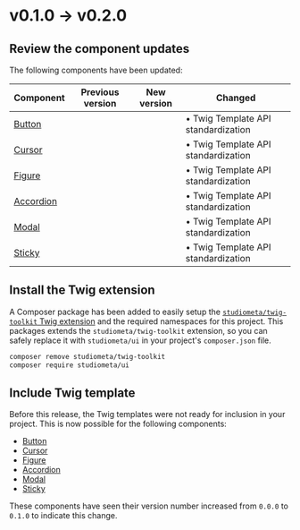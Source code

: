 # v0.1.0 → v0.2.0

## Review the component updates

The following components have been updated:

|                   Component                   |          Previous version         |      New version       |              Changed              |
|-----------------------------------------------|-----------------------------------|------------------------|-----------------------------------|
| [Button](/components/atoms/Button/)           | <Badge type="grey" text="0.0.0"/> | <Badge text="0.1.0" /> | • Twig Template API standardization |
| [Cursor](/components/atoms/Cursor/)           | <Badge type="grey" text="0.0.0"/> | <Badge text="0.1.0" /> | • Twig Template API standardization |
| [Figure](/components/atoms/Figure/)           | <Badge type="grey" text="0.0.0"/> | <Badge text="0.1.0" /> | • Twig Template API standardization |
| [Accordion](/components/molecules/Accordion/) | <Badge type="grey" text="0.0.0"/> | <Badge text="0.1.0" /> | • Twig Template API standardization |
| [Modal](/components/molecules/Modal/)         | <Badge type="grey" text="0.0.0"/> | <Badge text="0.1.0" /> | • Twig Template API standardization |
| [Sticky](/components/molecules/Sticky/)       | <Badge type="grey" text="0.0.0"/> | <Badge text="0.1.0" /> | • Twig Template API standardization |

## Install the Twig extension

A Composer package has been added to easily setup the [`studiometa/twig-toolkit` Twig extension](https://github.com/studiometa/twig-toolkit) and the required namespaces for this project. This packages extends the `studiometa/twig-toolkit` extension, so you can safely replace it with `studiometa/ui` in your project's `composer.json` file.

```bash
composer remove studiometa/twig-toolkit
composer require studiometa/ui
```

## Include Twig template

Before this release, the Twig templates were not ready for inclusion in your project. This is now possible for the following components:

- [Button](/components/atoms/Button/)
- [Cursor](/components/atoms/Cursor/)
- [Figure](/components/atoms/Figure/)
- [Accordion](/components/molecules/Accordion/)
- [Modal](/components/molecules/Modal/)
- [Sticky](/components/molecules/Sticky/)

These components have seen their version number increased from `0.0.0` to `0.1.0` to indicate this change.
